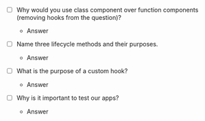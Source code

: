 - [ ] Why would you use class component over function components (removing hooks from the question)?

  - Answer

- [ ] Name three lifecycle methods and their purposes.

  - Answer

- [ ] What is the purpose of a custom hook?

  - Answer

- [ ] Why is it important to test our apps?

  - Answer